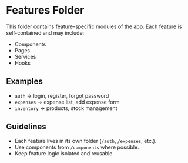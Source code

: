 # Features Folder

This folder contains feature-specific modules of the app.
Each feature is self-contained and may include:

- Components
- Pages
- Services
- Hooks

## Examples

- `auth` → login, register, forgot password
- `expenses` → expense list, add expense form
- `inventory` → products, stock management

## Guidelines

- Each feature lives in its own folder (`/auth`, `/expenses`, etc.).
- Use components from `/components` where possible.
- Keep feature logic isolated and reusable.
